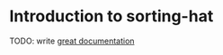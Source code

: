 # Introduction to sorting-hat

TODO: write [great documentation](http://jacobian.org/writing/what-to-write/)
